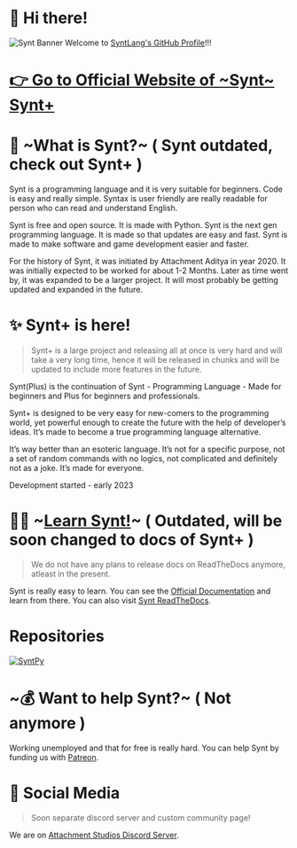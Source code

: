 # 👋 Hi there!

![Synt Banner](https://synt.ml/resources/images/Synt%20Banner.png)
Welcome to [SyntLang's GitHub Profile](https://github.synt.ml/)!!!

# [👉 Go to Official Website of ~Synt~ Synt+](https://synt.ml/)

# 🤔 ~What is Synt?~ ( Synt outdated, check out Synt+ )
Synt is a programming language and it is very suitable for beginners. Code is easy and really simple. Syntax is user friendly are really readable for person who can read and understand English.

Synt is free and open source. It is made with Python. Synt is the next gen programming language. It is made so that updates are easy and fast. Synt is made to make software and game development easier and faster.

For the history of Synt, it was initiated by Attachment Aditya in year 2020. It was initially expected to be worked for about 1-2 Months. Later as time went by, it was expanded to be a larger project. It will most probably be getting updated and expanded in the future.

# ✨ Synt+ is here!

> Synt+ is a large project and releasing all at once is very hard and will take a very long time, hence it will be released in chunks and will be updated to include more features in the future.

Synt(Plus) is the continuation of Synt - Programming Language - Made for beginners and Plus for beginners and professionals.

Synt+ is designed to be very easy for new-comers to the programming world, yet powerful enough to create the future with the help of developer’s ideas. It’s made to become a true programming language alternative.

It’s way better than an esoteric language. It’s not for a specific purpose, not a set of random commands with no logics, not complicated and definitely not as a joke. It’s made for everyone.

Development started - early 2023

# 🧑‍🏫 ~[Learn Synt!](https://docs.synt.ml/)~ ( Outdated, will be soon changed to docs of Synt+ )

> We do not have any plans to release docs on ReadTheDocs anymore, atleast in the present.

Synt is really easy to learn. You can see the [Official Documentation](https://docs.synt.ml/) and learn from there. You can also visit [Synt ReadTheDocs](https://synt.rtfd.io/).

# Repositories
[![SyntPy](https://github-readme-stats.vercel.app/api/pin?username=SyntLang&repo=SyntPy&bg_color=45,ff00f5,5b00dd&text_color=ffffff&title_color=ffffff&icon_color=ffffff&hide_border=true&show_owner=false)](https://github.com/SyntLang/SyntPy)

# ~💰 Want to help Synt?~ ( Not anymore )
Working unemployed and that for free is really hard. You can help Synt by funding us with [Patreon](https://patreon.com/AttachmentStudios).

# 📱 Social Media

> Soon separate discord server and custom community page!

We are on [Attachment Studios Discord Server](https://discord.gg/nfM9fKEVPW).
